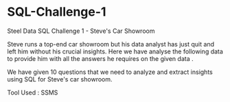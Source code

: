 # SQL-Challenge-1

Steel Data SQL Challenge 1 - Steve's Car Showroom 

Steve runs a top-end car showroom but his data analyst has just quit and left him without his crucial insights.
Here we have analyse the following data to provide him with all the answers he requires on the given data .

We have given 10 questions that we need to analyze and extract insights using SQL for Steve's car showroom.

Tool Used : SSMS 
